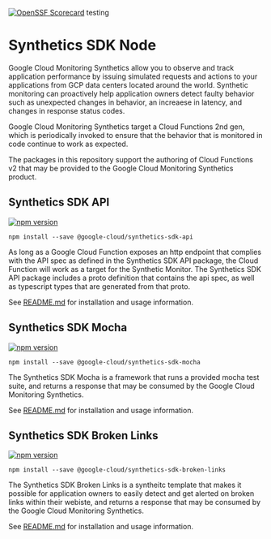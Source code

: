[![OpenSSF Scorecard](https://api.securityscorecards.dev/projects/github.com/GoogleCloudPlatform/synthetics-sdk-nodejs/badge)](https://securityscorecards.dev/viewer/?platform=github.com&org=GoogleCloudPlatform&repo=synthetics-sdk-nodejs)
testing
# Synthetics SDK Node

Google Cloud Monitoring Synthetics allow you to observe and track application performance by issuing simulated requests and actions to your applications from GCP data centers located around the world. Synthetic monitoring can proactively help application owners detect faulty behavior such as unexpected changes in behavior, an increaese in latency, and changes in response status codes.

Google Cloud Monitoring Synthetics target a Cloud Functions 2nd gen, which is periodically invoked to ensure that the behavior that is monitored in code continue to work as expected.

The packages in this repository support the authoring of Cloud Functions v2 that may be provided to the Google Cloud Monitoring Synthetics product.

## Synthetics SDK API

[![npm version](https://img.shields.io/npm/v/@google-cloud/synthetics-sdk-api.svg)](https://www.npmjs.com/package/@google-cloud/synthetics-sdk-api)

```
npm install --save @google-cloud/synthetics-sdk-api
```

As long as a Google Cloud Function exposes an http endpoint that complies with the API spec as defined in the Synthetics SDK API package, the Cloud Function will work as a target for the Synthetic Monitor. The Synthetics SDK API package includes a proto definition that contains the api spec, as well as typescript types that are generated from that proto.

See [README.md](packages/synthetics-sdk-api/README.md) for installation and usage information.

## Synthetics SDK Mocha

[![npm version](https://img.shields.io/npm/v/@google-cloud/synthetics-sdk-mocha.svg)](https://www.npmjs.com/package/@google-cloud/synthetics-sdk-mocha)

```
npm install --save @google-cloud/synthetics-sdk-mocha
```

The Synthetics SDK Mocha is a framework that runs a provided mocha test suite, and returns a response that may be consumed by the Google Cloud Monitoring Synthetics.

See [README.md](packages/synthetics-sdk-mocha/README.md) for installation and usage information.

## Synthetics SDK Broken Links

[![npm version](https://img.shields.io/npm/v/@google-cloud/synthetics-sdk-broken-links.svg)](https://www.npmjs.com/package/@google-cloud/synthetics-sdk-broken-links)

```
npm install --save @google-cloud/synthetics-sdk-broken-links
```

The Synthetics SDK Broken Links is a syntheitc template that makes it possible for application owners to easily detect and get alerted on broken links within their webiste, and returns a response that may be consumed by the Google Cloud Monitoring Synthetics.

See [README.md](packages/synthetics-sdk-broken-links/README.md) for installation and usage information.
